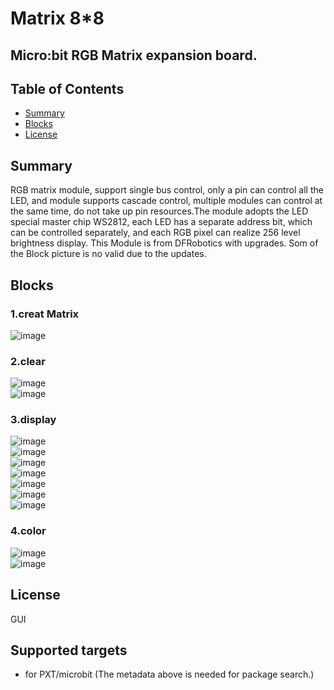 # Matrix 8*8

Micro:bit RGB Matrix expansion board.
---------------------------------------------------------

## Table of Contents

* [Summary](#summary)
* [Blocks](#blocks)
* [License](#license)

## Summary
 
RGB matrix module, support single bus control, only a pin can control all the LED, and module supports cascade control, multiple modules can control at the same time, do not take up pin resources.The module adopts the LED special master chip WS2812, each LED has a separate address bit, which can be controlled separately, and each RGB pixel can realize 256 level brightness display. This Module is from DFRobotics with upgrades. Som of the Block picture is no valid due to the updates.


## Blocks

### 1.creat Matrix
![image](https://github.com/DFRobot/pxt-Matrix8x8/blob/master/image/creat.png)<br>

### 2.clear
![image](https://github.com/DFRobot/pxt-Matrix8x8/blob/master/image/clear.png)<br>
![image](https://github.com/DFRobot/pxt-Matrix8x8/blob/master/image/clearPix.png)<br>

### 3.display
![image](https://github.com/DFRobot/pxt-Matrix8x8/blob/master/image/bright.png)<br>
![image](https://github.com/DFRobot/pxt-Matrix8x8/blob/master/image/dir.png)<br>
![image](https://github.com/DFRobot/pxt-Matrix8x8/blob/master/image/fill.png)<br>
![image](https://github.com/DFRobot/pxt-Matrix8x8/blob/master/image/icon.png)<br>
![image](https://github.com/DFRobot/pxt-Matrix8x8/blob/master/image/number.png)<br>
![image](https://github.com/DFRobot/pxt-Matrix8x8/blob/master/image/pixel.png)<br>
![image](https://github.com/DFRobot/pxt-Matrix8x8/blob/master/image/str.png)<br>

### 4.color
![image](https://github.com/DFRobot/pxt-Matrix8x8/blob/master/image/color.png)<br>
![image](https://github.com/DFRobot/pxt-Matrix8x8/blob/master/image/RGB.png)<br>


## License

GUI
## Supported targets

* for PXT/microbit
(The metadata above is needed for package search.)

